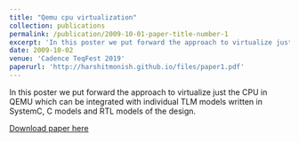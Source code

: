 ```yaml
---
title: "Qemu cpu virtualization"
collection: publications
permalink: /publication/2009-10-01-paper-title-number-1
excerpt: 'In this poster we put forward the approach to virtualize just the CPU in QEMU which can be integrated with individual TLM models written in SystemC, C models and RTL models of the design.'
date: 2009-10-02
venue: 'Cadence TeqFest 2019'
paperurl: 'http://harshitmonish.github.io/files/paper1.pdf'
---
```

In this poster we put forward the approach to virtualize just the CPU in QEMU which can be integrated with individual TLM models written in SystemC, C models and RTL models of the design.

[Download paper here](http://harshitmonish.github.io/files/paper1.pdf)